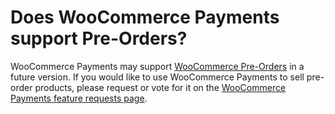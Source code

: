 # Does WooCommerce Payments support Pre-Orders?

WooCommerce Payments may support [WooCommerce Pre-Orders](https://woocommerce.com/products/woocommerce-pre-orders/) in a future version. If you would like to use WooCommerce Payments to sell pre-order products, please request or vote for it on the [WooCommerce Payments feature requests page](https://woocommerce.com/feature-requests/woocommerce-payments/).